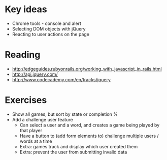 # Key ideas
* Chrome tools - console and alert
* Selecting DOM objects with jQuery
* Reacting to user actions on the page

# Reading
* http://edgeguides.rubyonrails.org/working_with_javascript_in_rails.html
* http://api.jquery.com/
* http://www.codecademy.com/en/tracks/jquery

# Exercises
* Show all games, but sort by state or completion %
* Add a challenge user feature
  * Can select a user and a word, and creates a game being played by that player
  * Have a button to (add form elements to) challenge multiple users / words at a time
  * Extra: games track and display which user created them
  * Extra: prevent the user from submitting invalid data
